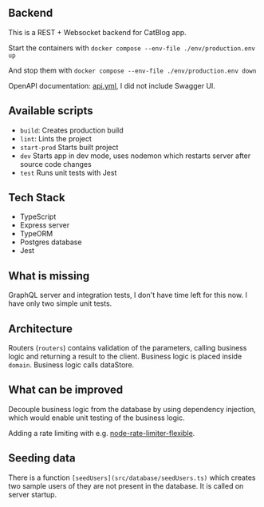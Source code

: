 ## Backend

This is a REST + Websocket backend for CatBlog app.

Start the containers with
`docker compose --env-file ./env/production.env up`

And stop them with
`docker compose --env-file ./env/production.env down`

OpenAPI documentation: [api.yml](api.yml), I did not include Swagger UI.

## Available scripts

- `build`: Creates production build
- `lint`: Lints the project
- `start-prod` Starts built project
- `dev` Starts app in dev mode, uses nodemon which restarts server after source code changes
- `test` Runs unit tests with Jest

## Tech Stack

- TypeScript
- Express server
- TypeORM
- Postgres database
- Jest

## What is missing

GraphQL server and integration tests, I don't have time left for this now. I have only two simple unit tests.

## Architecture

Routers (`routers`) contains validation of the parameters, calling business logic and returning a result to the client. Business logic is placed inside `domain`.
Business logic calls dataStore.

## What can be improved

Decouple business logic from the database by using dependency injection, which would enable unit testing of the business logic.

Adding a rate limiting with e.g. [node-rate-limiter-flexible](https://github.com/animir/node-rate-limiter-flexible).

## Seeding data

There is a function `[seedUsers](src/database/seedUsers.ts)` which creates two sample users of they are not present in the database. It is called on server startup.
